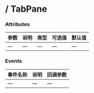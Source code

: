 #  / TabPane
### Attributes

| 参数 | 说明 | 类型 | 可选值 | 默认值 |
|--- |--- |--- |--- |--- |
| —  | —    | —   | — | — |

### Events

| 事件名称 | 说明 | 回调参数 |
|--- |--- |--- |
| — | — | — |
